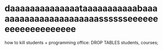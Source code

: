 # daaaaaaaaaaaaaataaaaaaaaaaabaaaaaaaaaaaaaaaaaaaaaasssssseeeeeeeeeeeeeeeeeeee

how to kill students + programming office:
DROP TABLES students, courses;
